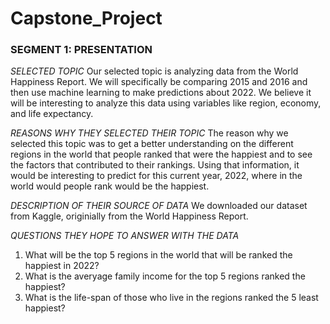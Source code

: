 # Capstone_Project

### SEGMENT 1: PRESENTATION <br>
<i>SELECTED TOPIC</i>
Our selected topic is analyzing data from the World Happiness Report. We will specifically be comparing 2015 and 2016 and then use machine learning to make predictions about 2022. We believe it will be interesting to analyze this data using variables like region, economy, and life expectancy. 


<i>REASONS WHY THEY SELECTED THEIR TOPIC</i>
The reason why we selected this topic was to get a better understanding on the different regions in the world that people ranked that were the happiest and to see the factors that contributed to their rankings. Using that information, it would be interesting to predict for this current year, 2022, where in the world would people rank would be the happiest.



<i>DESCRIPTION OF THEIR SOURCE OF DATA</i>
We downloaded our dataset from Kaggle, originially from the World Happiness Report. 



<i>QUESTIONS THEY HOPE TO ANSWER WITH THE DATA</i>
1. What will be the top 5 regions in the world that will be ranked the happiest in 2022?
2. What is the averyage family income for the top 5 regions ranked the happiest?
3. What is the life-span of those who live in the regions ranked the 5 least happiest?
